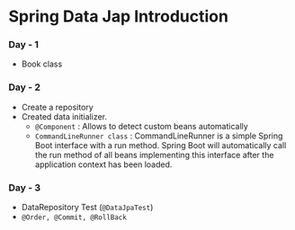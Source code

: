 # Spring Data Jap Introduction
### Day - 1
- Book class

### Day - 2
- Create a repository
- Created data initializer.
  - `@Component` : Allows to detect custom beans automatically
  - `CommandLineRunner class` : CommandLineRunner is a simple Spring Boot interface with a run method. Spring Boot will automatically call the run method of all beans implementing this interface after the application context has been loaded.
  
### Day - 3
- DataRepository Test (`@DataJpaTest`)
- `@Order, @Commit, @RollBack`